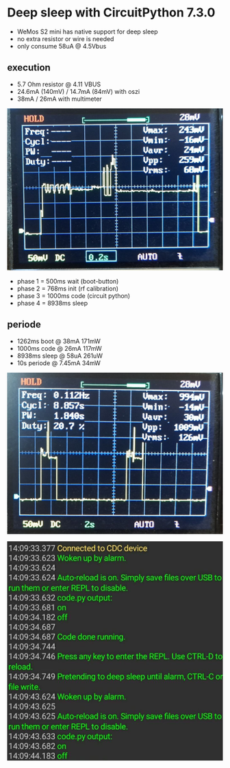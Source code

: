 # Deep sleep with CircuitPython 7.3.0

* WeMos S2 mini has native support for deep sleep
* no extra resistor or wire is needed
* only consume 58uA @ 4.5Vbus

## execution

* 5.7 Ohm resistor @ 4.11 VBUS
* 24.6mA (140mV) / 14.7mA (84mV) with oszi
* 38mA / 26mA with multimeter

![](https://raw.githubusercontent.com/iotool/microcontroller/main/wemos-s2-mini/example/circuitpython/deepsleep/deepsleep-a-cpy730-esp32s2.jpg)

* phase 1 = 500ms wait (boot-button)
* phase 2 = 768ms init (rf calibration)
* phase 3 = 1000ms code (circuit python)
* phase 4 = 8938ms sleep

## periode

* 1262ms boot @ 38mA 171mW
* 1000ms code @ 26mA 117mW
* 8938ms sleep @ 58uA 261uW
* 10s periode @ 7.45mA 34mW

![](https://raw.githubusercontent.com/iotool/microcontroller/main/wemos-s2-mini/example/circuitpython/deepsleep/deepsleep-b-cpy730-esp32s2.jpg)

![](https://raw.githubusercontent.com/iotool/microcontroller/main/wemos-s2-mini/example/circuitpython/deepsleep/deepsleep-c-cpy730-esp32s2.jpg)
